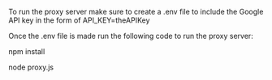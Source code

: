 To run the proxy server make sure to create a .env file to include the Google API key in the form of API_KEY=theAPIKey

Once the .env file is made run the following code to run the proxy server:

npm install

node proxy.js
